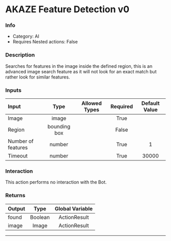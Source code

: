 # AKAZE Feature Detection v0

### Info

- Category: AI
- Requires Nested actions: False


### Description
Searches for features in the image inside the defined region, this is an advanced image search feature as it will not look for an exact match but rather look for similar features.


### Inputs

| Input | Type | Allowed Types | Required |  Default Value |
| :--- | :---: | :---: | :---: | :---: |
| Image | image |  | True |  |
| Region | bounding box |  | False |  |
| Number of features | number |  | True | 1 |
| Timeout | number |  | True | 30000 |


### Interaction
This action performs no interaction with the Bot.

### Returns

| Output | Type | Global Variable |
| :--- | :---: | :---: |
| found | Boolean | ActionResult |
| image | Image | ActionResult |

---